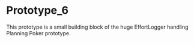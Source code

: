 # Prototype_6
This prototype is a small building block of the huge EffortLogger handling Planning Poker prototype.
